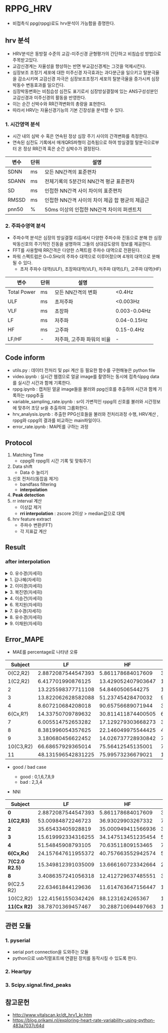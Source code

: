 # RPPG_HRV
- 비접촉식 ppg(rppg)로도 hrv분석이 가능함을 증명한다.

## hrv 분석
- HRV분석은 동방절 수준의 교감-미주신경 균형평가의 간단하고 비침습성 방법으로 주목받고있다.
- 교감신경계는 자율성을 향상하는 반면 부교감신경계는 그것을 억제시킨다. 
- 심장보조 조정기 세포에 대한 미주신경 자극효과는 과다분근을 일으키고 탈분극율을 감소시키며 교감신경 자극은 심장보조조정기 세포의 탈분극율을 증가시켜 심장박동수 변동효과를 일으킨다.
- 심장박동변화는 비침습성 심전도 표기로서 심장방실결절에 있는 ANS구성성분인 교감신경과 미주신경의 활동을 반영한다.
- 이는 순간 신박수와 RR간격변화의 총량을 표현한다. 
- 따라서 HRV는 자율신경기능의 기본 긴장성을 분석할 수 있다.
### 1. 시간영역 분석
- 시간 내의 심박 수 혹은 연속된 정상 심장 주기 사이의 간격변화를 측정한다.
- 연속된 심전도 기록에서 매개QRS파형이 검측됨으로 하여 방실결절 탈분극으로부터 온 정상 RR간격 혹은 순간 심박수가 결정된다.

|변수|단위|설명|
|------|---|---|
|SDNN|ms|모든 NN간격의 표준편차|
|SDANN|ms|전체기록의 5분간의 NN간격 평균 표준편차|
|SD|ms|인접한 NN간격 사이 차이의 표준편차|
|RMSSD|ms|인접한 NN간격 사이의 차이 제곱 합 평균의 제곱근|
|pnn50|%|50ms 이상의 인접한 NN간격 차이의 퍼센트치|

### 2. 주파수영역 분석
- 주파수역 분석은 심장의 방실결절 리듬에서 다양한 주파수와 진동으로 분해 한 심장박동신호의 주기적인 진동을 설명하여 그들의 상대강도량의 정보를 제공한다.
- FFT를 사용할때 RR간격은 다양한 스펙트럼 주파수 대역으로 전환된다.
- 파워 스펙트럼은 0~0.5Hz의 주파수 대역으로 이루어졌으며 4개의 대역으로 분해될 수 있다.
    - 초저 주파수 대역(ULF), 초장파대역(VLF), 저주파 대역(LF), 고주파 대역(HF)

|변수|단위|설명||
|------|---|---|---|
|Total Power|ms|모든 NN간격의 변화|<0.4Hz|
|ULF|ms|초저주파|<0.003Hz|
|VLF|ms|초장파|0.003-0.04Hz|
|LF|ms|저주파|0.04-0.15Hz|
|HF|ms|고주파|0.15-0.4Hz|
|LF/HF|-|저주파, 고주파 파워의 비율|-|

## Code inform
- utils.py : 데이터 전처리 및 ppi 계산 등 필요한 함수를 구현해놓은 python file
- video.ipynb : 실시간 웹캠으로 얼굴 image를 촬영하는 동시에 접촉식ppg data를 실시간 시간과 함께 기록한다.
- rppg.ipynb : 캡처된 얼굴 image들을 불러와 ppg신호를 추출하여 시간과 함께 기록하는 rppg추출
- variable_sampling_rate.ipynb : sr이 가변적인 rppg의 신호를 불러와 시간정보에 맞추어 초당 sr을 추출하여 그룹화한다.
- hrv_analysis.ipynb : 추출한 PPG신호들을 불러와 전처리과정 수행, HRV계산 , rppg와 cppg의 결과를 비교하는 main파일이다.
- error_rate.ipynb : MAPE를 구하는 과정
## Protocol
1. Matching Time
    - cppg와 rppg의 시간 기록 및 맞춰주기
2. Data shift
    - Data 수 늘리기
3. 신호 전처리(동잡음 제거)
    - bandfass filtering
    - **interpolation**
4. **Peak detection**
5. rr interval 계산
    - 이상값 제거
    - **rri interpolation** : zscore 2이상 > median값으로 대체
6. hrv feature extract
    - 주파수 변환(FFT)
    - 각 지표값 계산

## Result
### after interpolation

<details>
<summary>0. 유수경(자세히)</summary>

- After Shift **(파랑 : c, 주황 : r)**
    <p align="left">
        <img src="https://user-images.githubusercontent.com/70633080/121157664-b7cf8180-c884-11eb-8811-ae4d1cc987a2.png" weight="50%" height="50%">
    </p>
    <p align="left">
        <img src="https://user-images.githubusercontent.com/70633080/121157535-9d95a380-c884-11eb-83f0-76e130ccdd36.png" weight="50%" height="50%">
    </p>
    <p align="left">
        <img src="https://user-images.githubusercontent.com/70633080/121157605-ad14ec80-c884-11eb-86c6-9c26511a4912.png" weight="50%" height="50%">
    </p>


</div>
</details>

<details>
<summary>1. 김나혜(자세히)</summary>

- After Shift **(파랑 : c, 주황 : r)**
    <p align="left">
        <img src="https://user-images.githubusercontent.com/70633080/121158023-00873a80-c885-11eb-948a-4ddc1a902586.png" weight="50%" height="50%">
    </p>
    <p align="left">
        <img src="https://user-images.githubusercontent.com/70633080/121157899-e9484d00-c884-11eb-9d8d-6c750d67a33f.png" weight="50%" height="50%">
    </p>
    <p align="left">
        <img src="https://user-images.githubusercontent.com/70633080/121157962-f402e200-c884-11eb-9b54-77b36f697159.png" weight="50%" height="50%">
    </p>

</div>
</details>

<details>
<summary>2. 이미경(자세히)</summary>

- After Shift **(파랑 : c, 주황 : r)**
    <p align="left">
        <img src="https://user-images.githubusercontent.com/70633080/121298988-b909b880-c92f-11eb-9923-a4e46ba930a2.png" weight="50%" height="50%">
    </p>
    <p align="left">
        <img src="https://user-images.githubusercontent.com/70633080/121298865-8495fc80-c92f-11eb-886b-b63021acf13d.png" weight="50%" height="50%">
    </p>
    <p align="left">
        <img src="https://user-images.githubusercontent.com/70633080/121298953-a7281580-c92f-11eb-87e9-7145ecd68e89.png" weight="50%" height="50%">
    </p>

</div>
</details>

<details>
<summary>3. 복진영(자세히)</summary>

- After Shift **(파랑 : c, 주황 : r)**
    <p align="left">
        <img src="https://user-images.githubusercontent.com/70633080/121299637-b065b200-c930-11eb-92a0-6c29207fd5a3.png" weight="50%" height="50%">
    </p>
    <p align="left">
        <img src="https://user-images.githubusercontent.com/70633080/121299663-bb204700-c930-11eb-9ee1-327af4514fef.png" weight="50%" height="50%">
    </p>
    <p align="left">
        <img src="https://user-images.githubusercontent.com/70633080/121299688-c4a9af00-c930-11eb-9ddc-9cd829548c7a.png" weight="50%" height="50%">
    </p>

</div>
</details>

<details>
<summary>4. 이승건(자세히)</summary>

- After Shift **(파랑 : c, 주황 : r)**
    <p align="left">
        <img src="https://user-images.githubusercontent.com/70633080/121299897-063a5a00-c931-11eb-8468-c3ded9e076a3.png" weight="50%" height="50%">
    </p>
    <p align="left">
        <img src="https://user-images.githubusercontent.com/70633080/121299773-e145e700-c930-11eb-9120-5325f3b4b358.png" weight="50%" height="50%">
    </p>
    <p align="left">
        <img src="https://user-images.githubusercontent.com/70633080/121299835-f4f14d80-c930-11eb-9567-ec5eb6105d05.png" weight="50%" height="50%">
    </p>

</div>
</details>

<details>
<summary>6. 목지원(자세히)</summary>

- After Shift **(파랑 : c, 주황 : r)**
    <p align="left">
        <img src="https://user-images.githubusercontent.com/70633080/121300033-3d107000-c931-11eb-96c5-f43d163505d5.png" weight="50%" height="50%">
    </p>
    <p align="left">
        <img src="https://user-images.githubusercontent.com/70633080/121300062-47cb0500-c931-11eb-880a-b895094e0ee8.png" weight="50%" height="50%">
    </p>
    <p align="left">
        <img src="https://user-images.githubusercontent.com/70633080/121300085-50bbd680-c931-11eb-84c3-9349c02f6f78.png" weight="50%" height="50%">
    </p>

</div>
</details>

<details>
<summary>7. 유수경(자세히)</summary>

- After Shift **(파랑 : c, 주황 : r)**
    <p align="left">
        <img src="https://user-images.githubusercontent.com/70633080/121300270-94164500-c931-11eb-9127-5cc468baea15.png" weight="50%" height="50%">
    </p>
    <p align="left">
        <img src="https://user-images.githubusercontent.com/70633080/121300214-81037500-c931-11eb-956e-302f77229a76.png" weight="50%" height="50%">
    </p>
    <p align="left">
        <img src="https://user-images.githubusercontent.com/70633080/121300245-8a8cdd00-c931-11eb-849f-ac71d7c66bb1.png" weight="50%" height="50%">
    </p>

</div>
</details>

<details>
<summary>8. 유수경(자세히)</summary>

- After Shift **(파랑 : c, 주황 : r)**
    <p align="left">
        <img src="https://user-images.githubusercontent.com/70633080/121300407-c45de380-c931-11eb-8c19-eef7dbe795f0.png" weight="50%" height="50%">
    </p>
    <p align="left">
        <img src="https://user-images.githubusercontent.com/70633080/121300449-cfb10f00-c931-11eb-8fc8-1bfff88335a5.png" weight="50%" height="50%">
    </p>
    <p align="left">
        <img src="https://user-images.githubusercontent.com/70633080/121300474-d9d30d80-c931-11eb-96df-2106137c3232.png" weight="50%" height="50%">
    </p>

</div>
</details>

<details>
<summary>9. 이채원(자세히)</summary>

- After Shift **(파랑 : c, 주황 : r)**
    <p align="left">
        <img src="https://user-images.githubusercontent.com/70633080/121301469-37b42500-c933-11eb-9e08-7aa0d3b06d0c.png" weight="50%" height="50%">
    </p>
    <p align="left">
        <img src="https://user-images.githubusercontent.com/70633080/121301497-43075080-c933-11eb-8eca-dbff68d0198b.png" weight="50%" height="50%">
    </p>
    <p align="left">
        <img src="https://user-images.githubusercontent.com/70633080/121301520-4bf82200-c933-11eb-82a2-c9bc9beaafc7.png" weight="50%" height="50%">
    </p>

</div>
</details>

## Error_MAPE
- MAE를 percentage로 나타낸 오류

|Subject|LF|HF|LFnu|HFnu|LF/HF Ratio|
|------|---|---|---|---|---|
|0(C2,R2)|2.8872087544547393|5.861178684017609|3.350985072013366|2.8109087600953595|6.038429821194515|
|1(C2,R2)|6.417701990876125|13.429052407903647|11.11510278792065|6.192950985967|16.18713528362225|
|2|13.225598377711108|54.8460506544275|14.625953833604626|16.436452243256326|26.609694501825466|
|3|13.822062628582088|51.23745428470032|9.618777774258897|17.899117742700206|21.83058127682691|
|4|8.607210684208018|90.65756689071944|35.886858460223586|50.01491570039429|46.42828015789942|
|6(Cx,R?)|14.33750709789632|30.811411874400505|6.373582692918397|7.602173921916772|12.544127794962371|
|7|6.005514752653282|17.129279303668273|3.3815341932955536|6.73766560623688|9.449196919322652|
|8|8.381996054357625|22.146049975544425|4.707205797806904|7.386282518489523|11.242315299918836|
|9|3.180680456622452|14.026737728930842|7.123159746938428|8.00036896731856|13.948012329409012|
|10(C3,R2)|66.68657929365014|75.56412545135001|7.834356028702107|2.9159734301814377|10.538612092910158|
|11|48.131596542831225|75.99573236679021|12.477667125525825|4.074904604367801|15.762645448191199|

- good / bad case
    - good : 0,1,6,7,8,9
    - bad : 2,3,4

- NNI

|Subject|LF|HF|LFnu|HFnu|LF/HF Ratio|
|------|---|---|---|---|---|
|**0**|2.8872087544547393|5.861178684017609|3.350985072013366|2.8109087600953595|6.038429821194515|
|**1(C2,R3)**|53.00984872246723|36.93029903267332|7.891524099163043|4.656104302050855|13.379275367257252|
|**2**|35.65433405928819|35.000949411566936|3.4140408960970245|2.5643061953456305|5.940796334550791|
|**3**|15.619992334316255|34.147513451235454|5.708730860874415|8.898387080396326|12.44515528501262|
|**4**|51.54845908793105|70.63511809153465|7.967425539827687|6.535685936100638|12.89686467116794|
|**6(Cx,Rx)**|24.157647611955372|40.757663552942574|5.564200911621308|6.998997869783491|11.436896991053345|
|**7(C2.0 R2.5)**|15.349812391035009|13.666160723342664|2.2093815569167874|3.403207884496201|5.7101652060297425|
|**8**|3.4086357241056318|12.412729637485551|3.867001891918643|5.836600278060514|9.022814301782613|
|9(C2.5 R2)|22.63461844129636|11.614763647156447|10.321526943963065|9.208808720746351|17.34060416336211|
|10(C2,R2)|122.41561550342426|88.1231624265367|13.436893560631724|3.8385782530482437|18.168648805115048|
|**11(Cx R2)**|38.78701369457467|30.288710694497663|10.165037708442274|2.6645133116930007|13.2895068723929|

## 관련 모듈
### 1. pyserial
- serial port connection을 도와주는 모듈 
- python으로 usb직렬포트에 연결된 장치를 동작시킬 수 있도록 한다.
### 2. Heartpy
### 3. Scipy.signal.find_peaks
## 참고문헌
- http://www.vitalscan.kr/dt_hrv1_kr.htm
- https://blog.orikami.nl/exploring-heart-rate-variability-using-python-483a7037c64d
